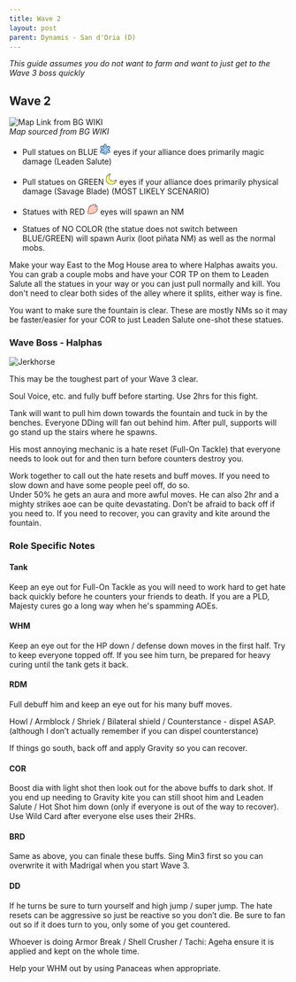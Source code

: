 ```yaml
---
title: Wave 2
layout: post
parent: Dynamis - San d'Oria (D)
---
```


*This guide assumes you do not want to farm and want to just get to the Wave 3 boss quickly*

## Wave 2

![Map Link from BG WIKI](https://www.bg-wiki.com/images/thumb/c/c9/Dynamis-San-d%27Oria-%28D%29-despuesV2.jpg/600px-Dynamis-San-d%27Oria-%28D%29-despuesV2.jpg?20171206115009)  
*Map sourced from BG WIKI*

* Pull statues on BLUE ![Blue](/assets/images/battle-content/dynamis-divergence/20px-snowflake.png) eyes if your alliance does primarily magic damage (Leaden Salute)

* Pull statues on GREEN ![Green](/assets/images/battle-content/dynamis-divergence/20px-moon.png) eyes if your alliance does primarily physical damage (Savage Blade) (MOST LIKELY SCENARIO)

* Statues with RED ![Red](/assets/images/battle-content/dynamis-divergence/20px-cherry_petal.png) eyes will spawn an NM

* Statues of NO COLOR (the statue does not switch between BLUE/GREEN) will spawn Aurix (loot piñata NM) as well as the normal mobs.

Make your way East to the Mog House area to where Halphas awaits you.  You can grab a couple mobs and have your COR TP on them to Leaden Salute all the statues in your way or you can just pull normally and kill.  You don't need to clear both sides of the alley where it splits, either way is fine.  

You want to make sure the fountain is clear.  These are mostly NMs so it may be faster/easier for your COR to just Leaden Salute one-shot these statues.

### Wave Boss - Halphas  
![Jerkhorse](https://www.bg-wiki.com/images/thumb/7/74/Category-Orc.jpg/181px-Category-Orc.jpg)    

This may be the toughest part of your Wave 3 clear.  

Soul Voice, etc.  and fully buff before starting.  Use 2hrs for this fight.   

Tank will want to pull him down towards the fountain and tuck in by the benches.  Everyone DDing will fan out behind him.  After pull, supports will go stand up the stairs where he spawns.

His most annoying mechanic is a hate reset (Full-On Tackle) that everyone needs to look out for and then turn before counters destroy you.  

Work together to call out the hate resets and buff moves.  If you need to slow down and have some people peel off, do so.  
Under 50% he gets an aura and more awful moves.  He can also 2hr and a mighty strikes aoe can be quite devastating.  Don’t be afraid to back off if you need to.  If you need to recover, you can gravity and kite around the fountain.  

### Role Specific Notes  

#### **Tank**  
Keep an eye out for Full-On Tackle as you will need to work hard to get hate back quickly before he counters your friends to death.  If you are a PLD, Majesty cures go a long way when he's spamming AOEs.

#### **WHM**
Keep an eye out for the HP down / defense down moves in the first half.  Try to keep everyone topped off.  If you see him turn, be prepared for heavy curing until the tank gets it back.  

#### **RDM**
Full debuff him and keep an eye out for his many buff moves.  

Howl / Armblock / Shriek / Bilateral shield / Counterstance - dispel ASAP.  (although I don’t actually remember if you can dispel counterstance)  

If things go south, back off and apply Gravity so you can recover.  

#### **COR**
Boost dia with light shot then look out for the above buffs to dark shot.  If you end up needing to Gravity kite you can still shoot him and Leaden Salute / Hot Shot him down (only if everyone is out of the way to recover).  Use Wild Card after everyone else uses their 2HRs.  

#### **BRD**
Same as above, you can finale these buffs.  Sing Min3 first so you can overwrite it with Madrigal when you start Wave 3.  

#### **DD**
If he turns be sure to turn yourself and high jump / super jump.  The hate resets can be aggressive so just be reactive so you don’t die.  Be sure to fan out so if it does turn to you, only some of you get countered.  

Whoever is doing Armor Break / Shell Crusher / Tachi: Ageha ensure it is applied and kept on the whole time.  

Help your WHM out by using Panaceas when appropriate.


